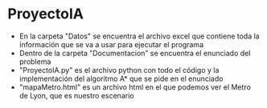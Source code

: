 # ProyectoIA
- En la carpeta "Datos" se encuentra el archivo excel que contiene toda la información que se va a usar para ejecutar el programa
- Dentro de la carpeta "Documentacion" se encuentra el enunciado del problema
- "ProyectoIA.py" es el archivo python con todo el código y la implementación del algoritmo A* que se pide en el enunciado
- "mapaMetro.html" es un archivo html en el que podemos ver el Metro de Lyon, que es nuestro escenario